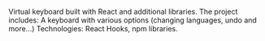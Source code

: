 Virtual keyboard built with React and additional libraries. The project includes: 
   A keyboard with various options (changing languages, undo and more...)
  Technologies: React Hooks, npm libraries.
